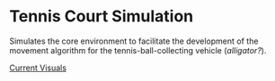 # Tennis Court Simulation

Simulates the core environment to facilitate the development of the movement algorithm for the tennis-ball-collecting vehicle (_alligator?_).

[Current Visuals](tcsim.png)